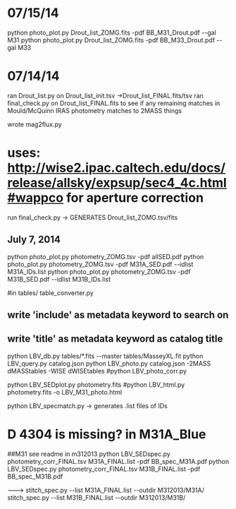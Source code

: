 # 07/15/14
python photo_plot.py Drout_list_ZOMG.fits -pdf BB_M31_Drout.pdf --gal M31
python photo_plot.py Drout_list_ZOMG.fits -pdf BB_M33_Drout.pdf --gal M33

# 07/14/14
ran Drout_list.py on Drout_list_init.tsv
  ->Drout_list_FINAL.fits/tsv
ran final_check.py on Drout_list_FINAL.fits to see if any remaining matches in Mould/McQuinn IRAS photometry
   matches to 2MASS things

wrote mag2flux.py

# uses: http://wise2.ipac.caltech.edu/docs/release/allsky/expsup/sec4_4c.html#wappco   for aperture correction
run final_check.py
  ->  GENERATES Drout_list_ZOMG.tsv/fits


## July 7, 2014
python photo_plot.py photometry_ZOMG.tsv -pdf allSED.pdf
python photo_plot.py photometry_ZOMG.tsv -pdf M31A_SED.pdf --idlist M31A_IDs.list
python photo_plot.py photometry_ZOMG.tsv -pdf M31B_SED.pdf --idlist M31B_IDs.list



#in tables/
table_converter.py
## write 'include' as metadata keyword to search on
## write 'title' as metadata keyword as catalog title

python LBV_db.py tables/*.fits --master tables/MasseyXL.fit
python LBV_query.py catalog.json
python LBV_photo.py catalog.json -2MASS dMASStables -WISE dWISEtables
#python LBV_photo_corr.py

python LBV_SEDplot.py photometry.fits
#python LBV_html.py photometry.fits -o LBV_M31_photo.html

python LBV_specmatch.py
   -> generates .list files of IDs


# D 4304 is missing? in M31A_Blue

##M31
see readme in m312013
python LBV_SEDspec.py photometry_corr_FINAL.tsv M31A_FINAL.list -pdf BB_spec_M31A.pdf
python LBV_SEDspec.py photometry_corr_FINAL.tsv M31B_FINAL.list -pdf BB_spec_M31B.pdf

---> 
stitch_spec.py --list M31A_FINAL.list --outdir M312013/M31A/
stitch_spec.py --list M31B_FINAL.list --outdir M312013/M31B/

